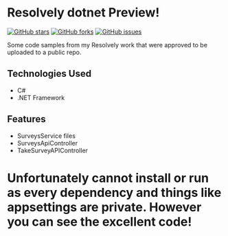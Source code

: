 
# Resolvely dotnet Preview!

[![GitHub stars](https://img.shields.io/github/stars/JordinDC7/Resolvely)](https://github.com/yourusername/your-repo/stargazers)
[![GitHub forks](https://img.shields.io/github/forks/JordinDC7/Resolvely)](https://github.com/yourusername/your-repo/network)
[![GitHub issues](https://img.shields.io/github/issues/JordinDC7/Resolvely)](https://github.com/yourusername/your-repo/issues)

Some code samples from my Resolvely work that were approved to be uploaded to a public repo. 

## Technologies Used

- C#
- .NET Framework


## Features

- SurveysService files
- SurveysApiController
- TakeSurveyAPIController

# Unfortunately cannot install or run as every dependency and things like appsettings are private. However you can see the excellent code!

